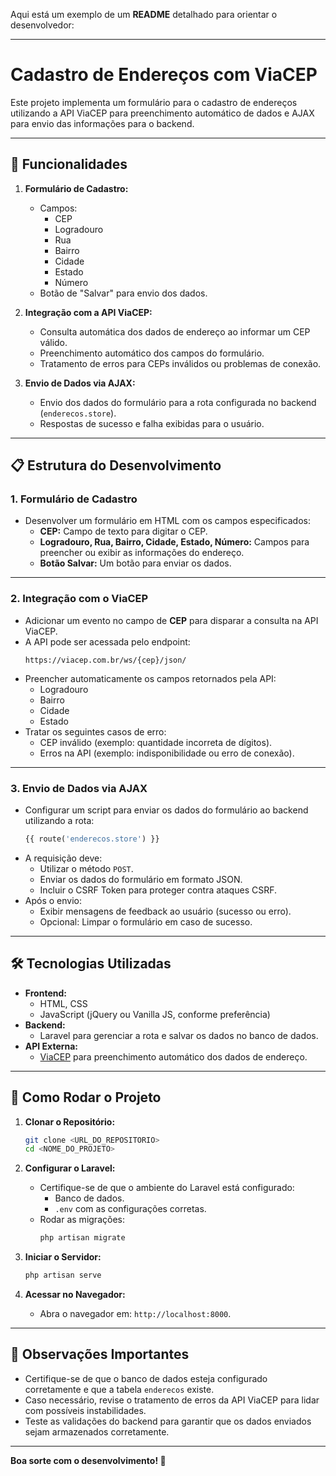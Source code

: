 Aqui está um exemplo de um **README** detalhado para orientar o desenvolvedor:

---

# Cadastro de Endereços com ViaCEP

Este projeto implementa um formulário para o cadastro de endereços utilizando a API ViaCEP para preenchimento automático de dados e AJAX para envio das informações para o backend.

---

## 🚀 Funcionalidades

1. **Formulário de Cadastro:**
   - Campos:
     - CEP
     - Logradouro
     - Rua
     - Bairro
     - Cidade
     - Estado
     - Número
   - Botão de "Salvar" para envio dos dados.

2. **Integração com a API ViaCEP:**
   - Consulta automática dos dados de endereço ao informar um CEP válido.
   - Preenchimento automático dos campos do formulário.
   - Tratamento de erros para CEPs inválidos ou problemas de conexão.

3. **Envio de Dados via AJAX:**
   - Envio dos dados do formulário para a rota configurada no backend (`enderecos.store`).
   - Respostas de sucesso e falha exibidas para o usuário.

---

## 📋 Estrutura do Desenvolvimento

### 1. Formulário de Cadastro
- Desenvolver um formulário em HTML com os campos especificados:
  - **CEP:** Campo de texto para digitar o CEP.
  - **Logradouro, Rua, Bairro, Cidade, Estado, Número:** Campos para preencher ou exibir as informações do endereço.
  - **Botão Salvar:** Um botão para enviar os dados.

---

### 2. Integração com o ViaCEP
- Adicionar um evento no campo de **CEP** para disparar a consulta na API ViaCEP.
- A API pode ser acessada pelo endpoint:  
  ```plaintext
  https://viacep.com.br/ws/{cep}/json/
  ```
- Preencher automaticamente os campos retornados pela API:
  - Logradouro
  - Bairro
  - Cidade
  - Estado
- Tratar os seguintes casos de erro:
  - CEP inválido (exemplo: quantidade incorreta de dígitos).
  - Erros na API (exemplo: indisponibilidade ou erro de conexão).

---

### 3. Envio de Dados via AJAX
- Configurar um script para enviar os dados do formulário ao backend utilizando a rota:
  ```php
  {{ route('enderecos.store') }}
  ```
- A requisição deve:
  - Utilizar o método `POST`.
  - Enviar os dados do formulário em formato JSON.
  - Incluir o CSRF Token para proteger contra ataques CSRF.
- Após o envio:
  - Exibir mensagens de feedback ao usuário (sucesso ou erro).
  - Opcional: Limpar o formulário em caso de sucesso.

---

## 🛠 Tecnologias Utilizadas

- **Frontend:**
  - HTML, CSS
  - JavaScript (jQuery ou Vanilla JS, conforme preferência)
- **Backend:**
  - Laravel para gerenciar a rota e salvar os dados no banco de dados.
- **API Externa:**
  - [ViaCEP](https://viacep.com.br/) para preenchimento automático dos dados de endereço.

---

## 🔧 Como Rodar o Projeto

1. **Clonar o Repositório:**
   ```bash
   git clone <URL_DO_REPOSITORIO>
   cd <NOME_DO_PROJETO>
   ```

2. **Configurar o Laravel:**
   - Certifique-se de que o ambiente do Laravel está configurado:
     - Banco de dados.
     - `.env` com as configurações corretas.
   - Rodar as migrações:
     ```bash
     php artisan migrate
     ```

3. **Iniciar o Servidor:**
   ```bash
   php artisan serve
   ```

4. **Acessar no Navegador:**
   - Abra o navegador em: `http://localhost:8000`.

---

## 📄 Observações Importantes

- Certifique-se de que o banco de dados esteja configurado corretamente e que a tabela `enderecos` existe.
- Caso necessário, revise o tratamento de erros da API ViaCEP para lidar com possíveis instabilidades.
- Teste as validações do backend para garantir que os dados enviados sejam armazenados corretamente.

---

**Boa sorte com o desenvolvimento! 🚀**
